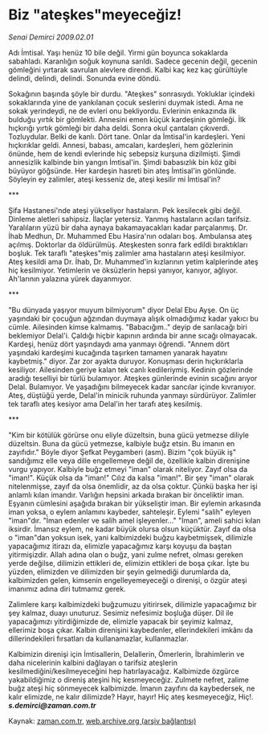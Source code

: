 # Biz "ateşkes"meyeceğiz!

*Senai Demirci 2009.02.01*

<tr><td class="metin" colspan="2" style="padding-top: 20px; padding-left: 5px; ">Adı İmtisal. Yaşı henüz 10 bile değil. Yirmi gün boyunca sokaklarda sabahladı. Karanlığın soğuk koynuna sarıldı. Sadece gecenin değil, gecenin gömleğini yırtarak savrulan alevlere direndi. Kalbi kaç kez kaç gürültüyle delindi, delindi, delindi. Sonunda evine döndü.</td></tr><tr><td class="metin" colspan="2" style="padding-top: 20px; padding-left: 5px; "><p>Sokağının başında şöyle bir durdu. "Ateşkes" sonrasıydı. Yokluklar içindeki sokaklarında yine de yankılanan çocuk seslerini duymak istedi. Ama ne sokak yerindeydi, ne de evleri onu bekliyordu. Evlerinin enkazında ilk bulduğu yırtık bir gömlekti. Annesini emen küçük kardeşinin gömleği. İlk hıçkırığı yırtık gömleği bir daha deldi. Sonra okul çantaları çıkıverdi. Tozluydular. Belki de kanlı. Dört tane. Onlar da İmtisal'in kardeşleri. Yeni hıçkırıklar geldi. Annesi, babası, amcaları, kardeşleri, hem gözlerinin önünde, hem de kendi evlerinde hiç sebepsiz kurşuna dizilmişti. Şimdi annesizlik kalbinde bin yangın İmtisal'in. Şimdi babasızlık bin köz gibi büyüyor göğsünde. Her kardeşin hasreti bin ateş İmtisal'in gönlünde. Söyleyin ey zalimler, ateşi kesseniz de, ateşi kesilir mi İmtisal'in?
<p>***
<p>Şifa Hastanesi'nde ateşi yükseliyor hastaların. Pek kesilecek gibi değil. Dinleme aletleri sahipsiz. İlaçlar yetersiz. Yanmış hastaların acıları tarifsiz. Yaralıların yüzü bir daha aynaya bakamayacakları kadar parçalanmış. Dr. İhab Medhun, Dr. Muhammed Ebu Hasira'nın odaları boş. Ambulansa ateş açılmış. Doktorlar da öldürülmüş. Ateşkesten sonra fark edildi bıraktıkları boşluk. Tek taraflı "ateşkes"miş zalimler ama hastaların ateşi kesilmiyor. Ateş kesildi ama Dr. İhab, Dr. Muhammed'in kızlarının yetim kalplerinde ateş hiç kesilmiyor. Yetimlerin ve öksüzlerin hepsi yanıyor, kanıyor, ağlıyor. Ah'larının yalazına yürek dayanmıyor.
<p>***
<p>"Bu dünyada yaşıyor muyum bilmiyorum" diyor Delal Ebu Ayşe. On üç yaşındaki bir çocuğun ağzından duymaya alışık olmadığımız kadar yakıcı bu cümle. Ailesinden kimse kalmamış. "Babacığım.." deyip de sarılacağı biri beklemiyor Delal'i. Çaldığı hiçbir kapının ardında bir anne sıcağı olmayacak. Kardeşi, henüz dört yaşındaydı ama yanmayı öğrendi. "Annem dört yaşındaki kardeşimi kucağında taşırken tamamen yanarak hayatını kaybetmiş." diyor. Zar zor ayakta duruyor. Konuşması derin hıçkırıklarla kesiliyor. Ailesinden geriye kalan tek canlı kedileriymiş. Kedinin gözlerinde aradığı teselliyi bir türlü bulamıyor. Ateşkes günlerinde evinin sıcağını arıyor Delal. Bulamıyor. Ve yaşadığını bilmeyecek kadar sancılar içinde kıvranıyor. Ateş, düştüğü yerde, Delal'in minicik ruhunda yanmayı sürdürüyor. Zalimler tek taraflı ateş kesiyor ama Delal'in her tarafı ateş kesilmiş. 
<p>***
<p>"Kim bir kötülük görürse onu eliyle düzeltsin, buna gücü yetmezse diliyle düzeltsin. Buna da gücü yetmezse, kalbiyle buğz etsin. Bu imanın en zayıfıdır." Böyle diyor Şefkat Peygamberi (asm). Bizim "çok büyük iş" sandığımız elle veya dille engellemeye değil de, özellikle kalbin direnişine vurgu yapıyor. Kalbiyle buğz etmeyi "iman" olarak niteliyor. Zayıf olsa da "iman!". Küçük olsa da "iman!" Cılız da kalsa "iman!". Bir şey "iman" olarak nitelenmişse, zayıf da olsa önemlidir, az da olsa çoktur. Çünkü başka her işi anlamlı kılan imandır. Varlığın hepsini arkada bırakan bir önceliktir iman. Eşyanın cümlesini aşağıda bırakan bir yükseliştir iman. Bir eylemin arkasında iman yoksa, o eylem anlamını kaybeder, sahteleşir. Eylemi "salih" eyleyen "iman"dır. "İman edenler ve salih amel işleyenler..." "İman", ameli sahici kılan iksirdir. İmansız eylem, ne kadar büyük olursa olsun küçüktür. Zayıf da olsa o "iman"dan yoksun isek, yani kalbimizdeki buğzu kaybetmişsek, dilimizle yapacağımız itirazı da, elimizle yapacağımız karşı koyuşu da baştan yitirmişizdir. Allah adına olan o buğz, yani zulme nefret, olması gereken yerde değilse, dilimizin ettikleri de, elimizin ettikleri de boşa çıkar. İşte bu yüzden, elimizden ve dilimizden bir şeyin gelmediği durumlarda da, kalbimizden gelen, kimsenin engelleyemeyeceği o direnişi, o özgür ateşi imanımız adına diri tutmamız gerek. 
<p>Zalimlere karşı kalbimizdeki buğzumuzu yitirirsek, dilimizle yapacağımız bir şey kalmaz, duayı unuturuz. Sesimiz nefesimiz boşluğa düşer. Dil ile yapacağımızı yitirdiğimizde de, elimizle yapacak bir şeyimiz kalmaz, ellerimiz boşa çıkar. Kalbin direnişini kaybedenler, ellerindekileri imkânı da dillerindekileri fırsatları da kullanamazlar, kullanmazlar. 
<p>Kalbimizin direnişi için İmtisallerin, Delallerin, Ömerlerin, İbrahimlerin ve daha nicelerinin kalbini dağlayan o tarifsiz ateşlerin kesilmediğini/kesilmeyeceğini hep hatırlayacağız. Kalbimizde özgürce yakabildiğimiz o direniş ateşini hiç kesmeyeceğiz. Zulmete nefret, zalime buğz ateşi hiç sönmeyecek kalbimizde. İmanın zayıfını da kaybedersek, ne kalır elimizde, ne kalır dilimizde? Hayır, hayır! Hiç ateş kesmeyeceğiz, Hiç!. <i><b>s.demirci@zaman.com.tr</b></i><br/></p></p></p></p></p></p></p></p></p></td></tr>

Kaynak: [zaman.com.tr](http://zaman.com.tr/yazar.do?yazino=810195), [web.archive.org (arşiv bağlantısı)](http://web.archive.org/web/20100304212843/http://www.zaman.com.tr:80/yazar.do?yazino=810195)
